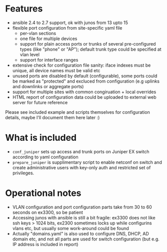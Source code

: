 # Features

- ansible 2.4 to 2.7 support, ok with junos from 13 upto 15
- flexible port configuration from site-specific yaml file
    - per-vlan sections
    - one file for multiple devices
    - support for plain access ports or trunks of several pre-configured
      types (like "phone" or "AP"); default trunk type could be specified
      at vlan level
    - support for interface ranges
- extensive check for configuration file sanity: iface indexes must be
  unique, all device names must be valid etc
- unused ports are disabled by default (configurable), some ports could
  be marked as "protected" and excluced from configuration (e.g uplinks and
  downlinks or aggregate ports)
- support for multiple sites with common congiruation + local overrides
- HTML report of configuration data could be uploaded to external web server
  for future reference

Please see included example and scripts themselves for configuration details,
maybe I'll document them here later :)

# What is included

- `conf_juniper` sets up access and trunk ports on Juniper EX switch according to yaml configuration
- `prepare_juniper` is supplimentary script to enable netconf on switch and create administrative
  users with key-only auth and restricted set of privileges.

# Operational notes
- VLAN configuration and port configuration parts take from 30 to 60 seconds on ex3300, so
  be patient
- Accessing junos with ansible is still a bit fragile: ex3300 does not like ssh keys > 1024 bits,
  ex2300 sometimes locks up while configurins vlans etc, but usually some work-around could be
  found
- Actually "domains.yaml" is also used to configure DNS, DHCP, AD domain etc, and not all
  parts are used for switch configuration (but e.g. IP address is included in report)
